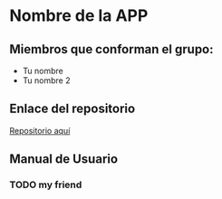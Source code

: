 # Nombre de la APP 

## Miembros que conforman el grupo:
* Tu nombre
* Tu nombre 2

## Enlace del repositorio

[Repositorio aquí](https://www.google.com/)

## Manual de Usuario

### TODO my friend
